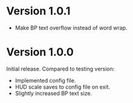 # Version 1.0.1

- Make BP text overflow instead of word wrap.

# Version 1.0.0

Initial release. Compared to testing version:
  - Implemented config file.
  - HUD scale saves to config file on exit.
  - Slightly increased BP text size.